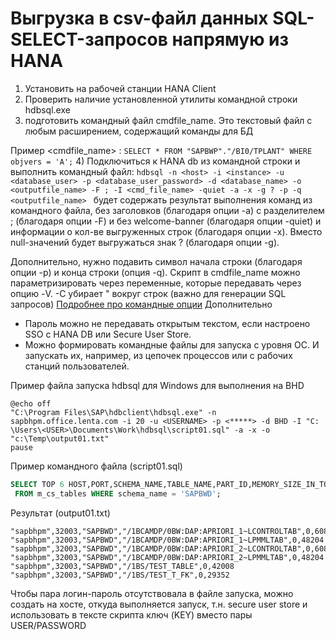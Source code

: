 # Выгрузка в csv-файл данных SQL-SELECT-запросов напрямую из HANA
1) Установить на рабочей станции HANA Client
2) Проверить наличие установленной утилиты командной строки hdbsql.exe
3) подготовить командный файл cmdfile_name. Это текстовый файл с любым расширением, содержащий команды для БД

Пример <cmdfile_name> :
``SELECT * FROM "SAPBWP"."/BI0/TPLANT" WHERE objvers = 'A';``
4) Подключиться к HANA db из командной строки и выполнить командный файл:
``hdbsql -n <host> -i <instance> -u <database_user> -p <database_user_password> -d <database_name> -o <outputfile_name> -F ; -I <cmd_file_name> -quiet -a -x -g ? -p -q <outputfile_name> ``
будет содержать результат выполнения команд из командного файла, без заголовков (благодаря опции -a) с разделителем ; (благодаря
опции -F) и без welcome-banner (благодаря опции -quiet) и информации о кол-ве выгруженных строк (благодаря опции -x). Вместо null-значений будет
выгружаться знак ? (благодаря опции -g).

Дополнительно, нужно подавить символ начала строки (благодаря опции -p) и конца строки (опция -q). Скрипт в cmdfile_name можно параметризировать
через переменные, которые передавать через опцию -V. -C убирает " вокруг строк (важно для генерации SQL запросов)
[Подробнее про командные опции](https://help.sap.com/docs/SAP_HANA_PLATFORM/6b94445c94ae495c83a19646e7c3fd56/c24d054bbb571014b253ac5d6943b5bd.html?locale=en-US&version=2.0.03)
Дополнительно
* Пароль можно не передавать открытым текстом, если настроено SSO с HANA DB или Secure User Store.
* Можно формировать командные файлы для запуска с уровня ОС. И запускать их, например, из цепочек процессов или с рабочих станций пользователей.

Пример файла запуска hdbsql для Windows для выполнения на BHD
```
@echo off
"C:\Program Files\SAP\hdbclient\hdbsql.exe" -n sapbhpm.office.lenta.com -i 20 -u <USERNAME> -p <*****> -d BHD -I "C:
\Users\<USER>\Documents\Work\hdbsql\script01.sql" -a -x -o "c:\Temp\output01.txt"
pause
```

Пример командного файла (script01.sql)
```sql
SELECT TOP 6 HOST,PORT,SCHEMA_NAME,TABLE_NAME,PART_ID,MEMORY_SIZE_IN_TOTAL
 FROM m_cs_tables WHERE schema_name = 'SAPBWD';
```

Результат (output01.txt)
```
"sapbhpm",32003,"SAPBWD","/1BCAMDP/0BW:DAP:APRIORI_1~LCONTROLTAB",0,60860
"sapbhpm",32003,"SAPBWD","/1BCAMDP/0BW:DAP:APRIORI_1~LPMMLTAB",0,48204
"sapbhpm",32003,"SAPBWD","/1BCAMDP/0BW:DAP:APRIORI_2~LCONTROLTAB",0,60860
"sapbhpm",32003,"SAPBWD","/1BCAMDP/0BW:DAP:APRIORI_2~LPMMLTAB",0,48204
"sapbhpm",32003,"SAPBWD","/1BS/TEST_TABLE",0,42008
"sapbhpm",32003,"SAPBWD","/1BS/TEST_T_FK",0,29352
```
Чтобы пара логин-пароль отсутствовала в файле запуска, можно создать на хосте, откуда выполняется запуск, т.н. secure user store и использовать в тексте
скрипта ключ (KEY) вместо пары USER/PASSWORD